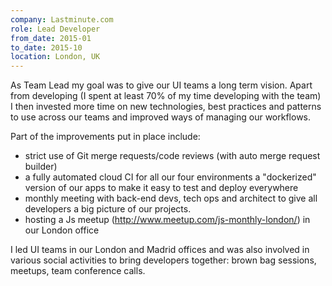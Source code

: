 ```yaml
---
company: Lastminute.com
role: Lead Developer
from_date: 2015-01
to_date: 2015-10
location: London, UK
---
```


As Team Lead my goal was to give our UI teams a long term vision. Apart from developing (I spent at least 70% of my time developing with the team) I then invested more time on new technologies, best practices and patterns to use across our teams and improved ways of managing our workflows.

Part of the improvements put in place include:

- strict use of Git merge requests/code reviews (with auto merge request builder)
- a fully automated cloud CI for all our four environments a "dockerized" version of our apps to make it easy to test and deploy everywhere
- monthly meeting with back-end devs, tech ops and architect to give all developers a big picture of our projects.
- hosting a Js meetup (http://www.meetup.com/js-monthly-london/) in our London office

I led UI teams in our London and Madrid offices and was also involved in various social activities to bring developers together: brown bag sessions, meetups, team conference calls.
